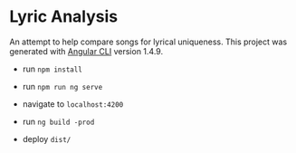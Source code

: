 # Lyric Analysis

An attempt to help compare songs for lyrical uniqueness.
This project was generated with [Angular CLI](https://github.com/angular/angular-cli) version 1.4.9.

* run `npm install`
* run `npm run ng serve`
* navigate to `localhost:4200`

* run `ng build -prod`
* deploy `dist/`

